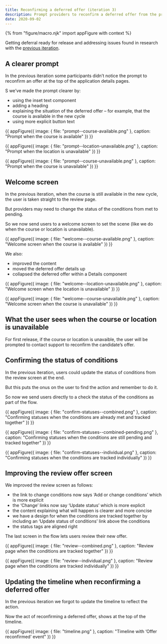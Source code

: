 ```yaml
---
title: Reconfirming a deferred offer (iteration 3)
description: Prompt providers to reconfirm a deferred offer from the previous cycle
date: 2020-09-02
---
```


{% from "figure/macro.njk" import appFigure with context %}

Getting deferral ready for release and addressing issues found in research with the [previous iteration](/manage-teacher-training-applications/reconfirming-a-deferred-offer-iteration/).

## A clearer prompt

In the previous iteration some participants didn’t notice the prompt to reconfirm an offer at the top of the application details pages.

S we’ve made the prompt clearer by:

* using the inset text component
* adding a heading
* explaining the situation of the deferred offer – for example, that the course is available in the new cycle
* using more explicit button text

{{ appFigure({
  image: {
    file: "prompt--course-available.png"
  },
  caption: "Prompt when the course is available"
}) }}

{{ appFigure({
  image: {
    file: "prompt--location-unavailable.png"
  },
  caption: "Prompt when the location is unavailable"
}) }}

{{ appFigure({
  image: {
    file: "prompt--course-unavailable.png"
  },
  caption: "Prompt when the course is unavailable"
}) }}

## Welcome screen

In the previous iteration, when the course is still available in the new cycle, the user is taken straight to the review page.

But providers may need to change the status of the conditions from met to pending.

So we now send users to a welcome screen to set the scene (like we do when the course or location is unavailable).

{{ appFigure({
  image: {
    file: "welcome--course-available.png"
  },
  caption: "Welcome screen when the course is available"
}) }}

We also:

* improved the content
* moved the deferred offer details up
* collapsed the deferred offer within a Details component

{{ appFigure({
  image: {
    file: "welcome--location-unavailable.png"
  },
  caption: "Welcome screen when the location is unavailable"
}) }}

{{ appFigure({
  image: {
    file: "welcome--course-unavailable.png"
  },
  caption: "Welcome screen when the course is unavailable"
}) }}

## What the user sees when the course or location is unavailable

For first release, if the course or location is unavaible, the user will be prompted to contact support to reconfirm the candidate’s offer.

<!-- {{ appFigure({
  image: {
    file: "welcome--support.png"
  },
  caption: "Welcome screen when the course or location is unavailable and Support has to reconfirm the offer on behalf of the provider"
}) }} -->

## Confirming the status of conditions

In the previous iteration, users could update the status of conditions from the review screen at the end.

But this puts the onus on the user to find the action and remember to do it.

So now we send users directly to a check the status of the conditions as part of the flow.

{{ appFigure({
  image: {
    file: "confirm-statuses--combined.png"
  },
  caption: "Confirming statuses when the conditions are already met and tracked together"
}) }}

{{ appFigure({
  image: {
    file: "confirm-statuses--combined-pending.png"
  },
  caption: "Confirming statuses when the conditions are still pending and tracked together"
}) }}

{{ appFigure({
  image: {
    file: "confirm-statuses--individual.png"
  },
  caption: "Confirming statuses when the conditions are tracked individually"
}) }}

## Improving the review offer screen

We improved the review screen as follows:

* the link to change conditions now says ‘Add or change conditions’ which is more explicit
* the ‘Change’ links now say ‘Update status’ which is more explicit
* the content explaining what will happen is clearer and more concise
* we have a design for when the conditions are tracked together by including an ‘Update status of conditions’ link above the conditions
* the status tags are aligned right

The last screen in the flow lets users review their new offer.

{{ appFigure({
  image: {
    file: "review--combined.png"
  },
  caption: "Review page when the conditions are tracked together"
}) }}

{{ appFigure({
  image: {
    file: "review--individual.png"
  },
  caption: "Review page when the conditions are tracked individually"
}) }}

## Updating the timeline when reconfirming a deferred offer

In the previous iteration we forgot to update the timeline to reflect the action.

Now the act of reconfirming a deferred offer, shows at the top of the timeline.

{{ appFigure({
  image: {
    file: "timeline.png"
  },
  caption: "Timeline with ‘Offer reconfirmed’ event"
}) }}

